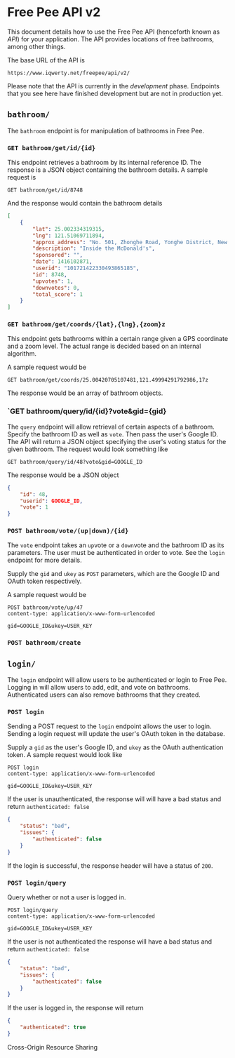 # Free Pee API v2

This document details how to use the Free Pee API (henceforth known as *API*) for your application. The API provides locations of free bathrooms, among other things.

The base URL of the API is

`https://www.iqwerty.net/freepee/api/v2/`

Please note that the API is currently in the *development* phase. Endpoints that you see here have finished development but are not in production yet.

## `bathroom/`
The `bathroom` endpoint is for manipulation of bathrooms in Free Pee.

### `GET bathroom/get/id/{id}`
This endpoint retrieves a bathroom by its internal reference ID. The response is a JSON object containing the bathroom details. A sample request is

`GET bathroom/get/id/8748`

And the response would contain the bathroom details

```json
[
	{
		"lat": 25.002334319315,
		"lng": 121.51069711894,
		"approx_address": "No. 501, Zhonghe Road, Yonghe District, New Taipei City, Taiwan 234",
		"description": "Inside the McDonald's",
		"sponsored": "",
		"date": 1416102871,
		"userid": "101721422330493865185",
		"id": 8748,
		"upvotes": 1,
		"downvotes": 0,
		"total_score": 1
	}
]
```

### `GET bathroom/get/coords/{lat},{lng},{zoom}z`
This endpoint gets bathrooms within a certain range given a GPS coordinate and a zoom level. The actual range is decided based on an internal algorithm.

A sample request would be

`GET bathroom/get/coords/25.00420705107481,121.49994291792986,17z`

The response would be an array of bathroom objects.

### `GET bathroom/query/id/{id}?vote&gid={gid}
The `query` endpoint will allow retrieval of certain aspects of a bathroom. Specify the bathroom ID as well as `vote`. Then pass the user's Google ID. The API will return a JSON object specifying the user's voting status for the given bathroom. The request would look something like

`GET bathroom/query/id/48?vote&gid=GOOGLE_ID`

The response would be a JSON object

```json
{
	"id": 48,
	"userid": GOOGLE_ID,
	"vote": 1
}
```

### `POST bathroom/vote/(up|down)/{id}`
The `vote` endpoint takes an `up`vote or a `down`vote and the bathroom ID as its parameters. The user must be authenticated in order to vote. See the `login` endpoint for more details.

Supply the `gid` and `ukey` as `POST` parameters, which are the Google ID and OAuth token respectively.

A sample request would be

```
POST bathroom/vote/up/47
content-type: application/x-www-form-urlencoded

gid=GOOGLE_ID&ukey=USER_KEY
```

### `POST bathroom/create`

## `login/`
The `login` endpoint will allow users to be authenticated or login to Free Pee. Logging in will allow users to add, edit, and vote on bathrooms. Authenticated users can also remove bathrooms that they created.

### `POST login`
Sending a POST request to the `login` endpoint allows the user to login. Sending a login request will update the user's OAuth token in the database.

Supply a `gid` as the user's Google ID, and `ukey` as the OAuth authentication token. A sample request would look like

```
POST login
content-type: application/x-www-form-urlencoded

gid=GOOGLE_ID&ukey=USER_KEY
```

If the user is unauthenticated, the response will will have a bad status and return `authenticated: false`

```json
{
	"status": "bad",
	"issues": {
		"authenticated": false
	}
}
```

If the login is successful, the response header will have a status of `200`.

### `POST login/query`
Query whether or not a user is logged in.

```
POST login/query
content-type: application/x-www-form-urlencoded

gid=GOOGLE_ID&ukey=USER_KEY
```

If the user is not authenticated the response will have a bad status and return `authenticated: false`

```json
{
	"status": "bad",
	"issues": {
		"authenticated": false
	}
}
```

If the user is logged in, the response will return

```json
{
	"authenticated": true
}
```

Cross-Origin Resource Sharing
